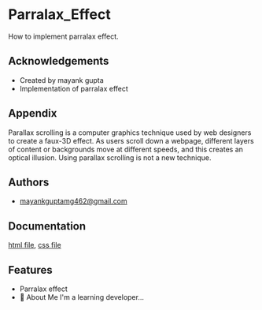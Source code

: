 # Parralax_Effect

How to implement parralax effect.


## Acknowledgements

 - Created by mayank gupta
 - Implementation of parralax effect 
 


## Appendix

Parallax scrolling is a computer graphics technique used by web designers to create a faux-3D effect. As users scroll down a webpage, different layers of content or backgrounds move at different speeds, and this creates an optical illusion. Using parallax scrolling is not a new technique.


## Authors

- mayankguptamg462@gmail.com


## Documentation

[html file](https://github.com/mkgupta2000/parralax_website/blob/main/parralax.html),
[css file](https://github.com/mkgupta2000/parralax_website/blob/main/parralax.css)


## Features

- Parralax effect
- 🚀 About Me
I'm a learning developer...

